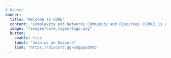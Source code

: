 ```yaml
---
# Banner
banner:
  title: "Welcome to CORE"
  content: "Complexity and Networks COmmunity and REsources (CORE) is an umbrella organization that aims to gather <u>[resources](/resources)</u> and <u>[events](/calendar)</u> directed to the Complexity and Network Science community. "
  image: "/images/core_logos/logo.png"
  button:
    enable: true
    label: "Join us on Discord"
    link: "https://discord.gg/w3gppwZMyb"
---
```

